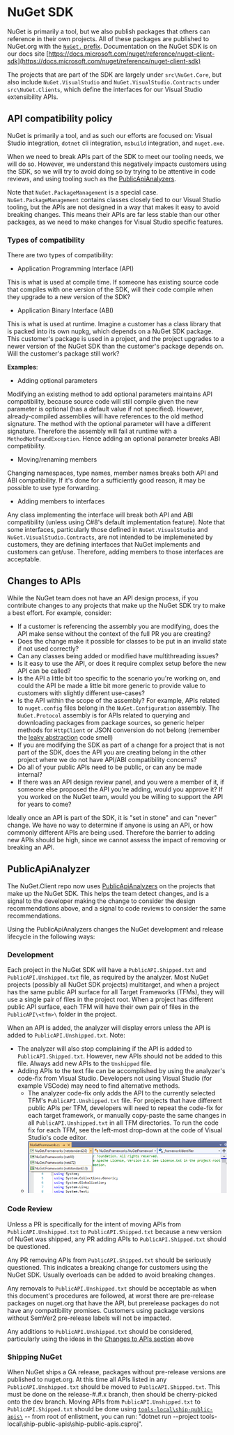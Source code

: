 # NuGet SDK

NuGet is primarily a tool, but we also publish packages that others can reference in their own projects. All of these packages are published to NuGet.org with the [`NuGet.` prefix](https://www.nuget.org/packages?q=nuget.*). Documentation on the NuGet SDK is on our docs site [https://docs.microsoft.com/nuget/reference/nuget-client-sdk](https://docs.microsoft.com/nuget/reference/nuget-client-sdk)

The projects that are part of the SDK are largely under `src\NuGet.Core`, but also include `NuGet.VisualStudio` and `NuGet.VisualStudio.Contracts` under `src\NuGet.Clients`, which define the interfaces for our Visual Studio extensibility APIs.

## API compatibility policy

NuGet is primarily a tool, and as such our efforts are focused on: Visual Studio integration, `dotnet` cli integration, `msbuild` integration, and `nuget.exe`.

When we need to break APIs part of the SDK to meet our tooling needs, we will do so. However, we understand this negatively impacts customers using the SDK, so we will try to avoid doing so by trying to be attentive in code reviews, and using tooling such as the [PublicApiAnalyzers](https://github.com/dotnet/roslyn-analyzers/tree/master/src/PublicApiAnalyzers).

Note that `NuGet.PackageManagement` is a special case. `NuGet.PackageManagement` contains classes closely tied to our Visual Studio tooling, but the APIs are not designed in a way that makes it easy to avoid breaking changes. This means their APIs are far less stable than our other packages, as we need to make changes for Visual Studio specific features.

### Types of compatibility

There are two types of compatibility:

* Application Programming Interface (API)

This is what is used at compile time. If someone has existing source code that compiles with one version of the SDK, will their code compile when they upgrade to a new version of the SDK?

* Application Binary Interface (ABI)

This is what is used at runtime. Imagine a customer has a class library that is packed into its own nupkg, which depends on a NuGet SDK package. This customer's package is used in a project, and the project upgrades to a newer version of the NuGet SDK than the customer's package depends on. Will the customer's package still work?

**Examples**:

* Adding optional parameters

Modifying an existing method to add optional parameters maintains API compatibility, because source code will still compile given the new parameter is optional (has a default value if not specified). However, already-compiled assemblies will have references to the old method signature. The method with the optional parameter will have a different signature. Therefore the assembly will fail at runtime with a `MethodNotFoundException`. Hence adding an optional parameter breaks ABI compatibility.

* Moving/renaming members

Changing namespaces, type names, member names breaks both API and ABI compatibility. If it's done for a sufficiently good reason, it may be possible to use type forwarding.

* Adding members to interfaces

Any class implementing the interface will break both API and ABI compatibility (unless using C#8's default implementation feature). Note that some interfaces, particularly those defined in `NuGet.VisualStudio` and `NuGet.VisualStudio.Contracts`, are not intended to be implemeneted by customers, they are defining interfaces that NuGet implements and customers can get/use. Therefore, adding members to those interfaces are acceptable.

## Changes to APIs

While the NuGet team does not have an API design process, if you contribute changes to any projects that make up the NuGet SDK try to make a best effort. For example, consider:

* If a customer is referencing the assembly you are modifying, does the API make sense without the context of the full PR you are creating?
* Does the change make it possible for classes to be put in an invalid state if not used correctly?
* Can any classes being added or modified have multithreading issues?
* Is it easy to use the API, or does it require complex setup before the new API can be called?
* Is the API a little bit too specific to the scenario you're working on, and could the API be made a little bit more generic to provide value to customers with slightly different use-cases?
* Is the API within the scope of the assembly? For example, APIs related to `nuget.config` files belong in the `NuGet.Configuration` assembly. The `NuGet.Protocol` assembly is for APIs related to querying and downloading packages from package sources, so generic helper methods for `HttpClient` or JSON conversion do not belong (remember the [leaky abstraction](https://en.wikipedia.org/wiki/Leaky_abstraction) code smell)
* If you are modifying the SDK as part of a change for a project that is not part of the SDK, does the API you are creating belong in the other project where we do not have API/ABI compatibility concerns?
* Do all of your public APIs need to be public, or can any be made internal?
* If there was an API design review panel, and you were a member of it, if someone else proposed the API you're adding, would you approve it? If you worked on the NuGet team, would you be willing to support the API for years to come?

Ideally once an API is part of the SDK, it is "set in stone" and can "never" change. We have no way to determine if anyone is using an API, or how commonly different APIs are being used. Therefore the barrier to adding new APIs should be high, since we cannot assess the impact of removing or breaking an API.

## PublicApiAnalyzer

The NuGet.Client repo now uses [PublicApiAnalyzers](https://github.com/dotnet/roslyn-analyzers/tree/master/src/PublicApiAnalyzers) on the projects that make up the NuGet SDK. This helps the team detect changes, and is a signal to the developer making the change to consider the design recommendations above, and a signal to code reviews to consider the same recommendations.

Using the PublicApiAnalyzers changes the NuGet development and release lifecycle in the following ways:

### Development

Each project in the NuGet SDK will have a `PublicAPI.Shipped.txt` and `PublicAPI.Unshipped.txt` file, as required by the analyzer. Most NuGet projects (possibly all NuGet SDK projects) multitarget, and when a project has the same public API surface for all Target Frameworks (TFMs), they will use a single pair of files in the project root. When a project has different public API surface, each TFM will have their own pair of files in the `PublicAPI\<tfm>\` folder in the project.

When an API is added, the analyzer will display errors unless the API is added to `PublicAPI.Unshipped.txt`. Note:
* The analyzer will also stop complaining if the API is added to `PublicAPI.Shipped.txt`. However, new APIs should not be added to this file. Always add new APIs to the `Unshipped` file.
* Adding APIs to the text file can be accomplished by using the analyzer's code-fix from Visual Studio. Developers not using Visual Studio (for example VSCode) may need to find alternative methods.
  * The analyzer code-fix only adds the API to the currently selected TFM's `PublicAPI.Unshipped.txt` file. For projects that have different public APIs per TFM, developers will need to repeat the code-fix for each target framework, or manually copy-paste the same changes in all `PublicAPI.Unshipped.txt` in all TFM directories. To run the code fix for each TFM, see the left-most drop-down at the code of Visual Studio's code editor.
  * ![screenshot of Visual Studio editor with the project TFM dropdown expanded](images/project-tfm-selection.png)

### Code Review

Unless a PR is specifically for the intent of moving APIs from `PublicAPI.Unshipped.txt` to `PublicAPI.Shipped.txt` because a new version of NuGet was shipped, any PR adding APIs to `PublicAPI.Shipped.txt` should be questioned.

Any PR removing APIs from `PublicAPI.Shipped.txt` should be seriously questioned. This indicates a breaking change for customers using the NuGet SDK. Usually overloads can be added to avoid breaking changes.

Any removals to `PublicAPI.Unshipped.txt` should be acceptable as when this document's procedures are followed, at worst there are pre-release packages on nuget.org that have the API, but prerelease packages do not have any compatibility promises. Customers using package versions without SemVer2 pre-release labels will not be impacted.

Any additions to `PublicAPI.Unshipped.txt` should be considered, particularly using the ideas in the [Changes to APIs section](#Changes_to_APIs) above

### Shipping NuGet

When NuGet ships a GA release, packages without pre-release versions are published to nuget.org. At this time all APIs listed in any `PublicAPI.Unshipped.txt` should be moved to `PublicAPI.Shipped.txt`. This must be done on the release-#.#.x branch, then should be cherry-picked onto the dev branch. Moving APIs from `PublicAPI.Unshipped.txt` to `PublicAPI.Shipped.txt` should be done using [`tools-local\ship-public-apis\`](../tools-local/ship-public-apis/) -- from root of enlistment, you can run: "dotnet run --project tools-local\ship-public-apis\ship-public-apis.csproj".
